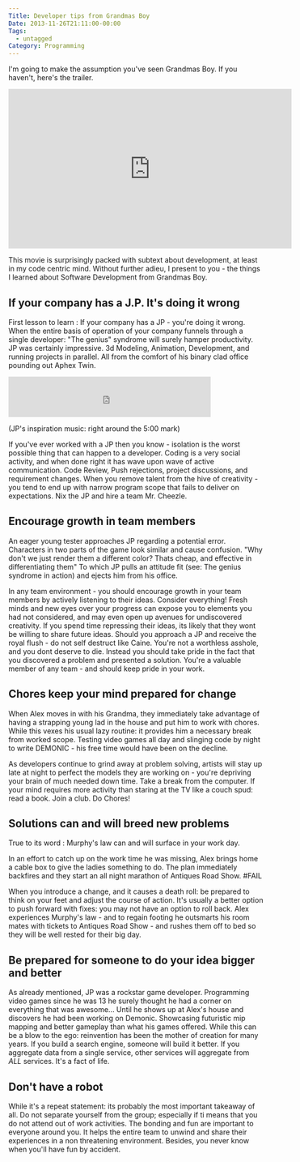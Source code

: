 ```yaml
---
Title: Developer tips from Grandmas Boy
Date: 2013-11-26T21:11:00-00:00
Tags:
  - untagged
Category: Programming
---
```


I'm going to make the assumption you've seen Grandmas Boy. If you haven't, here's the trailer.

<iframe width="560" height="315" src="http://www.youtube.com/embed/rQ9y4ro4Aw4" frameborder="0" allowfullscreen></iframe>

This movie is surprisingly packed with subtext about development, at least in my code centric mind. Without further adieu, I present to you - the things I learned about Software Development from Grandmas Boy.


<!--  More -->

If your company has a J.P. It's doing it wrong
----------------------------------------------

First lesson to learn : If your company has a JP - you're doing it wrong. When the entire basis of operation of your company funnels through a single developer: "The genius" syndrome will surely hamper productivity. JP was certainly impressive. 3d Modeling, Animation, Development, and running projects in parallel. All from the comfort of his binary clad office pounding out Aphex Twin.

<iframe width="400" height="80" src="https://rd.io/i/QU4qZjdedsSL" frameborder="0"></iframe>

(JP's inspiration music: right around the 5:00 mark)

If you've ever worked with a JP then you know - isolation is the worst possible thing that can happen to a developer. Coding is a very social activity, and when done right it has wave upon wave of active communication. Code Review, Push rejections, project discussions, and requirement changes. When you remove talent from the hive of creativity - you tend to end up with narrow program scope that fails to deliver on expectations. Nix the JP and hire a team Mr. Cheezle.

Encourage growth in team members
--------------------------------

An eager young tester approaches JP regarding a potential error. Characters in two parts of the game look similar and cause confusion. "Why don't we just render them a different color? Thats cheap, and effective in differentiating them" To which JP pulls an attitude fit (see: The genius syndrome in action) and ejects him from his office.

In any team environment - you should encourage growth in your team members by actively listening to their ideas. Consider everything! Fresh minds and new eyes over your progress can expose you to elements you had not considered, and may even open up avenues for undiscovered creativity. If you spend time repressing their ideas, its likely that they wont be willing to share future ideas. Should you approach a JP and receive the royal flush - do not self destruct like Caine. You're not a worthless asshole, and you dont deserve to die. Instead you should take pride in the fact that you discovered a problem and presented a solution.  You're a valuable member of any team - and should keep pride in your work.

Chores keep your mind prepared for change
-----------------------------------------

When Alex moves in with his Grandma, they immediately take advantage of having a strapping young lad in the house and put him to work with chores. While this vexes his usual lazy routine: it provides him a necessary break from worked scope. Testing video games all day and slinging code by night to write DEMONIC - his free time would have been on the decline.

As developers continue to grind away at problem solving, artists will stay up late at night to perfect the models they are working on - you're depriving your brain of much needed down time. Take a break from the computer. If your mind requires more activity than staring at the TV like a couch spud: read a book. Join a club. Do Chores!


Solutions can and will breed new problems
------------------------------------------

True to its word : Murphy's law can and will surface in your work day.

In an effort to catch up on the work time he was missing, Alex brings home a cable box to give the ladies something to do. The plan immediately backfires and they start an all night marathon of Antiques Road Show. #FAIL

When you introduce a change, and it causes a death roll: be prepared to think on your feet and adjust the course of action. It's usually a better option to push forward with fixes: you may not have an option to roll back. Alex experiences Murphy's law - and to regain footing he outsmarts his room mates with tickets to Antiques Road Show - and rushes them off to bed so they will be well rested for their big day.

Be prepared for someone to do your idea bigger and better
---------------------------------------------------------

As already mentioned, JP was a rockstar game developer. Programming video games since he was 13 he surely thought he had a corner on everything that was awesome... Until he shows up at Alex's house and discovers he had been working on Demonic. Showcasing futuristic mip mapping and better gameplay than what his games offered. While this can be a blow to the ego: reinvention has been the mother of creation for many years. If you build a search engine, someone will build it better. If you aggregate data from a single service, other services will aggregate from *ALL* services. It's a fact of life.

Don't have a robot
--------------------------

While it's a repeat statement: its probably the most important takeaway of all. Do not separate yourself from the group; especially if ti means that you do not attend out of work activities. The bonding and fun are important to everyone around you. It helps the entire team to unwind and share their experiences in a non threatening environment. Besides, you never know when you'll have fun by accident.

